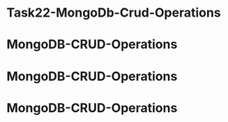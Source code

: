 # Task22-MongoDb-Crud-Operations
# MongoDB-CRUD-Operations
# MongoDB-CRUD-Operations
# MongoDB-CRUD-Operations
